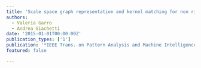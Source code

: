 ```yaml
---
title: 'Scale space graph representation and kernel matching for non rigid and textured 3D shape retrieval'
authors:
  - Valeria Garro
  - Andrea Giachetti
date: '2015-01-01T00:00:00Z'
publication_types: ['1']
publication: '*IEEE Trans. on Pattern Analysis and Machine Intelligence*'
featured: false

---
```

